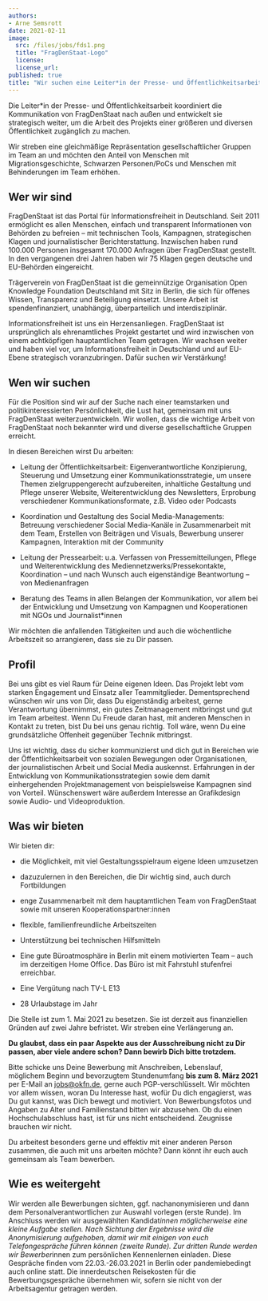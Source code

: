 ```yaml
---
authors: 
- Arne Semsrott
date: 2021-02-11
image:
  src: /files/jobs/fds1.png
  title: "FragDenStaat-Logo"
  license:
  license_url: 
published: true
title: "Wir suchen eine Leiter*in der Presse- und Öffentlichkeitsarbeit für FragDenStaat!" 
---
```


Die Leiter*in der Presse- und Öffentlichkeitsarbeit koordiniert die Kommunikation von FragDenStaat nach außen und entwickelt sie strategisch weiter, um die Arbeit des Projekts einer größeren und diversen Öffentlichkeit zugänglich zu machen.

Wir streben eine gleichmäßige Repräsentation gesellschaftlicher Gruppen im Team an und möchten den Anteil von Menschen mit Migrationsgeschichte, Schwarzen Personen/PoCs und Menschen mit Behinderungen im Team erhöhen.

## Wer wir sind

FragDenStaat ist das Portal für Informationsfreiheit in Deutschland. Seit 2011 ermöglicht es allen Menschen, einfach und transparent Informationen von Behörden zu befreien – mit technischen Tools, Kampagnen, strategischen Klagen und journalistischer Berichterstattung. Inzwischen haben rund 100.000 Personen insgesamt 170.000 Anfragen über FragDenStaat gestellt. In den vergangenen drei Jahren haben wir 75 Klagen gegen deutsche und EU-Behörden eingereicht.

Trägerverein von FragDenStaat ist die gemeinnützige Organisation Open Knowledge Foundation Deutschland mit Sitz in Berlin, die sich für offenes Wissen, Transparenz und Beteiligung einsetzt. Unsere Arbeit ist spendenfinanziert, unabhängig, überparteilich und interdisziplinär.

Informationsfreiheit ist uns ein Herzensanliegen. FragDenStaat ist ursprünglich als ehrenamtliches Projekt gestartet und wird inzwischen von einem achtköpfigen hauptamtlichen Team getragen. Wir wachsen weiter und haben viel vor, um Informationsfreiheit in Deutschland und auf EU-Ebene strategisch voranzubringen. Dafür suchen wir Verstärkung!

## Wen wir suchen

Für die Position sind wir auf der Suche nach einer teamstarken und politikinteressierten Persönlichkeit, die Lust hat, gemeinsam mit uns FragDenStaat weiterzuentwickeln. Wir wollen, dass die wichtige Arbeit von FragDenStaat noch bekannter wird und diverse gesellschaftliche Gruppen erreicht.

In diesen Bereichen wirst Du arbeiten: 

- Leitung der Öffentlichkeitsarbeit: Eigenverantwortliche Konzipierung, Steuerung und Umsetzung einer Kommunikationsstrategie, um unsere Themen zielgruppengerecht aufzubereiten, inhaltliche Gestaltung und Pflege unserer Website, Weiterentwicklung des Newsletters, Erprobung verschiedener Kommunikationsformate, z.B. Video oder Podcasts

- Koordination und Gestaltung des Social Media-Managements: Betreuung verschiedener Social Media-Kanäle in Zusammenarbeit mit dem Team, Erstellen von Beiträgen und Visuals, Bewerbung unserer Kampagnen, Interaktion mit der Community

- Leitung der Pressearbeit: u.a. Verfassen von Pressemitteilungen, Pflege und Weiterentwicklung des Mediennetzwerks/Pressekontakte, Koordination – und nach Wunsch auch eigenständige Beantwortung – von Medienanfragen

- Beratung des Teams in allen Belangen der Kommunikation, vor allem bei der Entwicklung und Umsetzung von Kampagnen und Kooperationen mit NGOs und Journalist*innen

Wir möchten die anfallenden Tätigkeiten und auch die wöchentliche Arbeitszeit so arrangieren, dass sie zu Dir passen.


## Profil

Bei uns gibt es viel Raum für Deine eigenen Ideen. Das Projekt lebt vom starken Engagement und Einsatz aller Teammitglieder. Dementsprechend wünschen wir uns von Dir, dass Du eigenständig arbeitest, gerne Verantwortung übernimmst, ein gutes Zeitmanagement mitbringst und gut im Team arbeitest. Wenn Du Freude daran hast, mit anderen Menschen in Kontakt zu treten, bist Du bei uns genau richtig. Toll wäre, wenn Du eine grundsätzliche Offenheit gegenüber Technik mitbringst.

Uns ist wichtig, dass du sicher kommunizierst und dich gut in Bereichen wie der Öffentlichkeitsarbeit von sozialen Bewegungen oder Organisationen, der journalistischen Arbeit und Social Media auskennst. Erfahrungen in der Entwicklung von Kommunikationsstrategien sowie dem damit einhergehenden Projektmanagement von beispielsweise Kampagnen sind von Vorteil. Wünschenswert wäre außerdem Interesse an Grafikdesign sowie Audio- und Videoproduktion.

## Was wir bieten

Wir bieten dir:
 
- die Möglichkeit, mit viel Gestaltungsspielraum eigene Ideen umzusetzen

- dazuzulernen in den Bereichen, die Dir wichtig sind, auch durch Fortbildungen

- enge Zusammenarbeit mit dem hauptamtlichen Team von FragDenStaat sowie mit unseren Kooperationspartner:innen

- flexible, familienfreundliche Arbeitszeiten

- Unterstützung bei technischen Hilfsmitteln

- Eine gute Büroatmosphäre in Berlin mit einem motivierten Team – auch im derzeitigen Home Office. Das Büro ist mit Fahrstuhl stufenfrei erreichbar.

- Eine Vergütung nach TV-L E13

- 28 Urlaubstage im Jahr

Die Stelle ist zum 1. Mai 2021 zu besetzen. Sie ist derzeit aus finanziellen Gründen auf zwei Jahre befristet. Wir streben eine Verlängerung an.

**Du glaubst, dass ein paar Aspekte aus der Ausschreibung nicht zu Dir passen, aber viele andere schon? Dann bewirb Dich bitte trotzdem.**

Bitte schicke uns Deine Bewerbung mit Anschreiben, Lebenslauf, möglichem Beginn und bevorzugtem Stundenumfang **bis zum 8. März 2021** per E-Mail an jobs@okfn.de, gerne auch PGP-verschlüsselt. Wir möchten vor allem wissen, woran Du Interesse hast, wofür Du dich engagierst, was Du gut kannst, was Dich bewegt und motiviert. Von Bewerbungsfotos und Angaben zu Alter und Familienstand bitten wir abzusehen. Ob du einen Hochschulabschluss hast, ist für uns nicht entscheidend. Zeugnisse brauchen wir nicht.

Du arbeitest besonders gerne und effektiv mit einer anderen Person zusammen, die auch mit uns arbeiten möchte? Dann könnt ihr euch auch gemeinsam als Team bewerben. 

## Wie es weitergeht

Wir werden alle Bewerbungen sichten, ggf. nachanonymisieren und dann dem Personalverantwortlichen zur Auswahl vorlegen (erste Runde). Im Anschluss werden wir ausgewählten Kandidat*innen möglicherweise eine kleine Aufgabe stellen. Nach Sichtung der Ergebnisse wird die Anonymisierung aufgehoben, damit wir mit einigen von euch Telefongespräche führen können (zweite Runde). Zur dritten Runde werden wir Bewerber*innen zum persönlichen Kennenlernen einladen. Diese Gespräche finden vom 22.03.-26.03.2021 in Berlin oder pandemiebedingt auch online statt. Die innerdeutschen Reisekosten für die Bewerbungsgespräche übernehmen wir, sofern sie nicht von der Arbeitsagentur getragen werden. 

